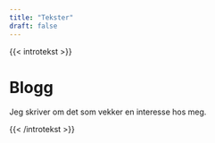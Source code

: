```yaml
---
title: "Tekster"
draft: false
---
```


{{< introtekst >}}
<h1>Blogg</h1>
<p>Jeg skriver om det som vekker en interesse hos meg.</p>
{{< /introtekst >}}
